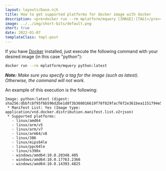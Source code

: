 ```yaml
---
layout: layouts/base.njk
title: How to get supported platforms for docker image with docker
description: <pre>docker run --rm mplatform/mquery [IMAGE]:[TAG]</pre><pre>docker run --rm mplatform/mquery python:latest</pre>
image: ../../img/short-bits/default.png
short: true
date: 2022-01-07
templateClass: tmpl-post
---
```


If you have [Docker](https://docs.docker.com/get-docker/) installed, just execute the following command with your desired image (in this case "python"):

```bash
docker run --rm mplatform/mquery python:latest
```

***Note:** Make sure you specify a tag for the image (such as latest). Otherwise, the command will not work.*

An example of this execution is the following:

```text
Image: python:latest (digest: sha256:dbbfcbf95f6b596d2be1d8f3b368016619f78f829facf6f2e361bea1151794e5)
 * Manifest List: Yes (Image type: application/vnd.docker.distribution.manifest.list.v2+json)
 * Supported platforms:
   - linux/amd64
   - linux/arm/v5
   - linux/arm/v7
   - linux/arm64/v8
   - linux/386
   - linux/mips64le
   - linux/ppc64le
   - linux/s390x
   - windows/amd64:10.0.20348.405
   - windows/amd64:10.0.17763.2366
   - windows/amd64:10.0.14393.4825
```